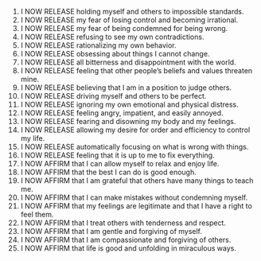 1. I NOW RELEASE holding myself and others to impossible standards.
2. I NOW RELEASE my fear of losing control and becoming irrational.
3. I NOW RELEASE my fear of being condemned for being wrong.
4. I NOW RELEASE refusing to see my own contradictions.
5. I NOW RELEASE rationalizing my own behavior. 
6. I NOW RELEASE obsessing about things I cannot change.
7. I NOW RELEASE all bitterness and disappointment with the world.
8. I NOW RELEASE feeling that other people’s beliefs and values threaten mine.
9. I NOW RELEASE believing that I am in a position to judge others.
10. I NOW RELEASE driving myself and others to be perfect.
11. I NOW RELEASE ignoring my own emotional and physical distress.
12. I NOW RELEASE feeling angry, impatient, and easily annoyed.
13. I NOW RELEASE fearing and disowning my body and my feelings.
14. I NOW RELEASE allowing my desire for order and efficiency to control my life.
15. I NOW RELEASE automatically focusing on what is wrong with things.
16. I NOW RELEASE feeling that it is up to me to fix everything.
17. I NOW AFFIRM that I can allow myself to relax and enjoy life.
18. I NOW AFFIRM that the best I can do is good enough.
19. I NOW AFFIRM that I am grateful that others have many things to teach me.
20. I NOW AFFIRM that I can make mistakes without condemning myself.
21. I NOW AFFIRM that my feelings are legitimate and that I have a right to feel them.
22. I NOW AFFIRM that I treat others with tenderness and respect.
23. I NOW AFFIRM that I am gentle and forgiving of myself.
24. I NOW AFFIRM that I am compassionate and forgiving of others.
25. I NOW AFFIRM that life is good and unfolding in miraculous ways.
